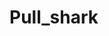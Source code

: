 # Pull_shark
  
        
      
             
          
      
         
       
            
       
   
  
